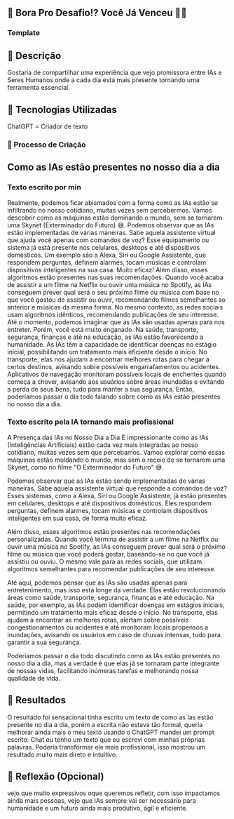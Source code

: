 ## 🎯 Bora Pro Desafio!? Você Já Venceu 💪🤓

### Template
## 📒 Descrição
Gostaria de compartilhar uma experiência que vejo promissora entre IAs e Seres Humanos onde a cada dia esta mais presente tornando uma ferramenta essencial.

## 🤖 Tecnologias Utilizadas
ChatGPT = Criador de texto


### 🧐 Processo de Criação
## Como as IAs estão presentes no nosso dia a dia
### Texto escrito por min 
Realmente, podemos ficar abismados com a forma como as IAs estão se infiltrando no nosso cotidiano, muitas vezes sem percebermos. Vamos descobrir como as máquinas estão dominando o mundo, sem se tornarem uma Skynet (Exterminador do Futuro) 😅.
Podemos observar que as IAs estão implementadas de várias maneiras. Sabe aquela assistente virtual que ajuda você apenas com comandos de voz? Esse equipamento ou sistema já está presente nos celulares, desktops e até dispositivos domésticos. Um exemplo são a Alexa, Siri ou Google Assistente, que respondem perguntas, definem alarmes, tocam músicas e controlam dispositivos inteligentes na sua casa. Muito eficaz! Além disso, esses algoritmos estão presentes nas suas recomendações. Quando você acaba de assistir a um filme na Netflix ou ouvir uma música no Spotify, as IAs conseguem prever qual será o seu próximo filme ou música com base no que você gostou de assistir ou ouvir, recomendando filmes semelhantes ao anterior e músicas da mesma forma. No mesmo contexto, as redes sociais usam algoritmos idênticos, recomendando publicações de seu interesse.
Até o momento, podemos imaginar que as IAs são usadas apenas para nos entreter. Porém, você está muito enganado. Na saúde, transporte, segurança, finanças e até na educação, as IAs estão favorecendo a humanidade. As IAs têm a capacidade de identificar doenças no estágio inicial, possibilitando um tratamento mais eficiente desde o início. No transporte, elas nos ajudam a encontrar melhores rotas para chegar a certos destinos, avisando sobre possíveis engarrafamentos ou acidentes. Aplicativos de navegação monitoram possíveis locais de enchentes quando começa a chover, avisando aos usuários sobre áreas inundadas e evitando a perda de seus bens, tudo para manter a sua segurança.
Então, poderíamos passar o dia todo falando sobre como as IAs estão presentes no nosso dia a dia.

### Texto escrito pela IA tornando mais profissional

A Presença das IAs no Nosso Dia a Dia
É impressionante como as IAs (Inteligências Artificiais) estão cada vez mais integradas ao nosso cotidiano, muitas vezes sem que percebamos. Vamos explorar como essas máquinas estão moldando o mundo, mas sem o receio de se tornarem uma Skynet, como no filme "O Exterminador do Futuro" 😅.

Podemos observar que as IAs estão sendo implementadas de várias maneiras. Sabe aquela assistente virtual que responde a comandos de voz? Esses sistemas, como a Alexa, Siri ou Google Assistente, já estão presentes em celulares, desktops e até dispositivos domésticos. Eles respondem perguntas, definem alarmes, tocam músicas e controlam dispositivos inteligentes em sua casa, de forma muito eficaz.

Além disso, esses algoritmos estão presentes nas recomendações personalizadas. Quando você termina de assistir a um filme na Netflix ou ouvir uma música no Spotify, as IAs conseguem prever qual será o próximo filme ou música que você poderá gostar, baseando-se no que você já assistiu ou ouviu. O mesmo vale para as redes sociais, que utilizam algoritmos semelhantes para recomendar publicações de seu interesse.

Até aqui, podemos pensar que as IAs são usadas apenas para entretenimento, mas isso está longe da verdade. Elas estão revolucionando áreas como saúde, transporte, segurança, finanças e até educação. Na saúde, por exemplo, as IAs podem identificar doenças em estágios iniciais, permitindo um tratamento mais eficaz desde o início. No transporte, elas ajudam a encontrar as melhores rotas, alertam sobre possíveis congestionamentos ou acidentes e até monitoram locais propensos a inundações, avisando os usuários em caso de chuvas intensas, tudo para garantir a sua segurança.

Poderíamos passar o dia todo discutindo como as IAs estão presentes no nosso dia a dia, mas a verdade é que elas já se tornaram parte integrante de nossas vidas, facilitando inúmeras tarefas e melhorando nossa qualidade de vida.


## 🚀 Resultados
O resultado foi sensacional tinha escrito um texto de como as Ias estão presente no dia a dia, porém a escrita não estava tão formal, queria melhorar ainda mais o meu texto usando o ChatGPT mandei um prompt escrito: Chat eu tenho um texto que eu escrevi com minhas próprias palavras. Poderia transformar ele mais profissional, isso mostrou um resultado muito mais direto e intuitivo.

## 💭 Reflexão (Opcional)
vejo que muito expressivos oque queremos refletir, com isso impactamos ainda mais pessoas, vejo que IAs sempre vai ser necessário para humanidade e um futuro ainda mais produtivo, ágil e eficiente.
